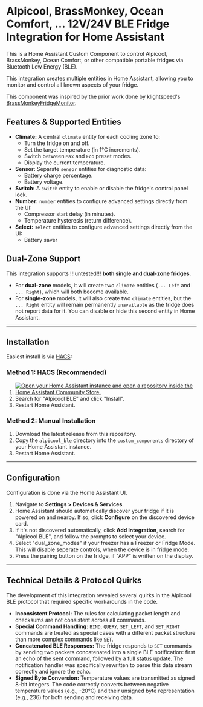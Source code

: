 # Alpicool, BrassMonkey, Ocean Comfort, ... 12V/24V BLE Fridge Integration for Home Assistant

This is a Home Assistant Custom Component to control Alpicool, BrassMonkey, Ocean Comfort, or other compatible portable fridges via Bluetooth Low Energy (BLE).

This integration creates multiple entities in Home Assistant, allowing you to monitor and control all known aspects of your fridge.

This component was inspired by the prior work done by klightspeed's [BrassMonkeyFridgeMonitor](https://github.com/klightspeed/BrassMonkeyFridgeMonitor).

## Features & Supported Entities

* **Climate:** A central `climate` entity for each cooling zone to:
    * Turn the fridge on and off.
    * Set the target temperature (in 1°C increments).
    * Switch between `Max` and `Eco` preset modes.
    * Display the current temperature.
* **Sensor:** Separate `sensor` entities for diagnostic data:
    * Battery charge percentage.
    * Battery voltage.
* **Switch:** A `switch` entity to enable or disable the fridge's control panel lock.
* **Number:** `number` entities to configure advanced settings directly from the UI:
    * Compressor start delay (in minutes).
    * Temperature hysteresis (return difference).
* **Select:** `select` entities to configure advanced settings directly from the UI:
    * Battery saver

## Dual-Zone Support
This integration supports !!!untested!!! **both single and dual-zone fridges**. 

* For **dual-zone** models, it will create two `climate` entities (`... Left` and `... Right`), which will both become available.
* For **single-zone** models, it will also create two `climate` entities, but the `... Right` entity will remain permanently `unavailable` as the fridge does not report data for it. You can disable or hide this second entity in Home Assistant.

***
## Installation

Easiest install is via [HACS](https://hacs.xyz/):

### Method 1: HACS (Recommended)
1.  [![Open your Home Assistant instance and open a repository inside the Home Assistant Community Store.](https://my.home-assistant.io/badges/hacs_repository.svg)](https://my.home-assistant.io/redirect/hacs_repository/?owner=Gruni22&repository=alpicool_ha_ble&category=integration)
4.  Search for "Alpicool BLE" and click "Install".
5.  Restart Home Assistant.

### Method 2: Manual Installation
1.  Download the latest release from this repository.
2.  Copy the `alpicool_ble` directory into the `custom_components` directory of your Home Assistant instance.
3.  Restart Home Assistant.

***
## Configuration

Configuration is done via the Home Assistant UI.

1.  Navigate to **Settings > Devices & Services**.
2.  Home Assistant should automatically discover your fridge if it is powered on and nearby. If so, click **Configure** on the discovered device card.
3.  If it's not discovered automatically, click **Add Integration**, search for "Alpicool BLE", and follow the prompts to select your device.
4.  Select "dual_zone_modes" if your freezer has a Freezer or Fridge Mode. This will disable seperate controls, when the device is in fridge mode.
5.  Press the pairing button on the fridge, if "APP" is written on the display.

***
## Technical Details & Protocol Quirks

The development of this integration revealed several quirks in the Alpicool BLE protocol that required specific workarounds in the code.

* **Inconsistent Protocol:** The rules for calculating packet length and checksums are not consistent across all commands.
* **Special Command Handling:** `BIND`, `QUERY`, `SET_LEFT`, and `SET_RIGHT` commands are treated as special cases with a different packet structure than more complex commands like `SET`.
* **Concatenated BLE Responses:** The fridge responds to `SET` commands by sending two packets concatenated into a single BLE notification: first an echo of the sent command, followed by a full status update. The notification handler was specifically rewritten to parse this data stream correctly and ignore the echo.
* **Signed Byte Conversion:** Temperature values are transmitted as signed 8-bit integers. The code correctly converts between negative temperature values (e.g., -20°C) and their unsigned byte representation (e.g., 236) for both sending and receiving data.
